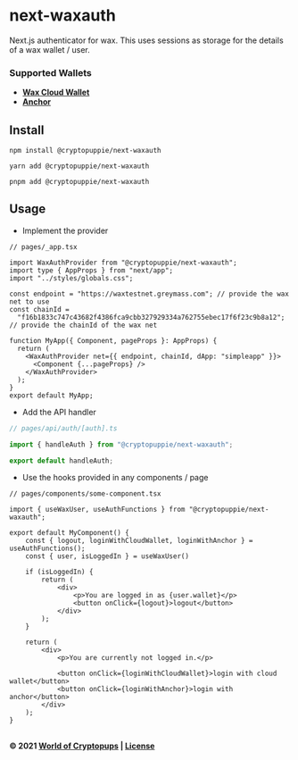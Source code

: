 # next-waxauth

Next.js authenticator for wax.
This uses sessions as storage for the details of a wax wallet / user.

### Supported Wallets

- **[Wax Cloud Wallet](https://wallet.wax.io/)**
- **[Anchor](https://greymass.com/anchor/)**

## Install

```
npm install @cryptopuppie/next-waxauth
```

```
yarn add @cryptopuppie/next-waxauth
```

```
pnpm add @cryptopuppie/next-waxauth
```

## Usage

- Implement the provider

```tsx
// pages/_app.tsx

import WaxAuthProvider from "@cryptopuppie/next-waxauth";
import type { AppProps } from "next/app";
import "../styles/globals.css";

const endpoint = "https://waxtestnet.greymass.com"; // provide the wax net to use
const chainId =
  "f16b1833c747c43682f4386fca9cbb327929334a762755ebec17f6f23c9b8a12"; // provide the chainId of the wax net

function MyApp({ Component, pageProps }: AppProps) {
  return (
    <WaxAuthProvider net={{ endpoint, chainId, dApp: "simpleapp" }}>
      <Component {...pageProps} />
    </WaxAuthProvider>
  );
}
export default MyApp;
```

- Add the API handler

```ts
// pages/api/auth/[auth].ts

import { handleAuth } from "@cryptopuppie/next-waxauth";

export default handleAuth;
```

- Use the hooks provided in any components / page

```tsx
// pages/components/some-component.tsx

import { useWaxUser, useAuthFunctions } from "@cryptopuppie/next-waxauth";

export default MyComponent() {
    const { logout, loginWithCloudWallet, loginWithAnchor } = useAuthFunctions();
    const { user, isLoggedIn } = useWaxUser()

    if (isLoggedIn) {
        return (
            <div>
                <p>You are logged in as {user.wallet}</p>
                <button onClick={logout}>logout</button>
            </div>
        );
    }

    return (
        <div>
            <p>You are currently not logged in.</p>

            <button onClick={loginWithCloudWallet}>login with cloud wallet</button>
            <button onClick={loginWithAnchor}>login with anchor</button>
        </div>
    );
}

```

##

#### &copy; 2021 [World of Cryptopups](https://www.worldofcryptopups.cf/) | [License](./LICENSE)
